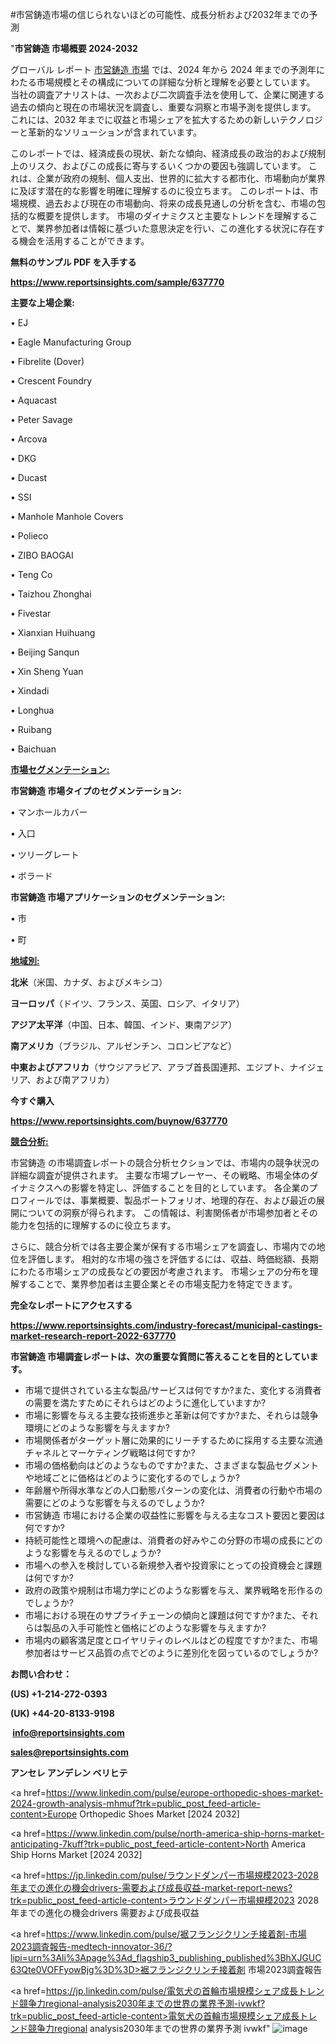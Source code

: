 #市営鋳造市場の信じられないほどの可能性、成長分析および2032年までの予測

"<strong>市営鋳造 市場概要 2024-2032</strong>

グローバル レポート <a href=https://www.reportsinsights.com/sample/637770>市営鋳造 市場</a> では、2024 年から 2024 年までの予測年にわたる市場規模とその構成についての詳細な分析と理解を必要としています。 当社の調査アナリストは、一次および二次調査手法を使用して、企業に関連する過去の傾向と現在の市場状況を調査し、重要な洞察と市場予測を提供します。 これには、2032 年までに収益と市場シェアを拡大​​するための新しいテクノロジーと革新的なソリューションが含まれています。

このレポートでは、経済成長の現状、新たな傾向、経済成長の政治的および規制上のリスク、およびこの成長に寄与するいくつかの要因も強調しています。 これは、企業が政府の規制、個人支出、世界的に拡大する都市化、市場動向が業界に及ぼす潜在的な影響を明確に理解するのに役立ちます。 このレポートは、市場規模、過去および現在の市場動向、将来の成長見通しの分析を含む、市場の包括的な概要を提供します。 市場のダイナミクスと主要なトレンドを理解することで、業界参加者は情報に基づいた意思決定を行い、この進化する状況に存在する機会を活用することができます。

<strong><b>無料のサンプル PDF を入手する</b></strong>

<a href=https://www.reportsinsights.com/sample/637770><strong><u>https://www.reportsinsights.com/sample/637770</u></strong></a>

<strong>主要な上場企業:</strong>

• EJ

• Eagle Manufacturing Group

• Fibrelite (Dover)

• Crescent Foundry

• Aquacast

• Peter Savage

• Arcova

• DKG

• Ducast

• SSI

• Manhole Manhole Covers

• Polieco

• ZIBO BAOGAI

• Teng Co

• Taizhou Zhonghai

• Fivestar

• Xianxian Huihuang

• Beijing Sanqun

• Xin Sheng Yuan

• Xindadi

• Longhua

• Ruibang

• Baichuan

<strong><u>市場セグメンテーション</u></strong><strong><u>:</u></strong>

<strong>市営鋳造 市場タイプのセグメンテーション:</strong>

• マンホールカバー

• 入口

• ツリーグレート

• ボラード

<strong>市営鋳造 市場アプリケーションのセグメンテーション:</strong>

• 市

• 町

<strong><u>地域別</u></strong><strong><u>:</u></strong>

<strong>北米</strong>（米国、カナダ、およびメキシコ）

<strong>ヨーロッパ</strong>（ドイツ、フランス、英国、ロシア、イタリア）

<strong>アジア太平洋</strong>（中国、日本、韓国、インド、東南アジア）

<strong>南アメリカ</strong>（ブラジル、アルゼンチン、コロンビアなど）

<strong>中東およびアフリカ</strong>（サウジアラビア、アラブ首長国連邦、エジプト、ナイジェリア、および南アフリカ）

<strong>今すぐ購入</strong>

<a href=https://www.reportsinsights.com/buynow/637770><strong><u>https://www.reportsinsights.com/buynow/637770</u></strong></a>

<strong><u>競合分析:</u></strong>

市営鋳造 の市場調査レポートの競合分析セクションでは、市場内の競争状況の詳細な調査が提供されます。 主要な市場プレーヤー、その戦略、市場全体のダイナミクスへの影響を特定し、評価することを目的としています。 各企業のプロフィールでは、事業概要、製品ポートフォリオ、地理的存在、および最近の展開についての洞察が得られます。 この情報は、利害関係者が市場参加者とその能力を包括的に理解するのに役立ちます。

さらに、競合分析では各主要企業が保有する市場シェアを調査し、市場内での地位を評価します。 相対的な市場の強さを評価するには、収益、時価総額、長期にわたる市場シェアの成長などの要因が考慮されます。 市場シェアの分布を理解することで、業界参加者は主要企業とその市場支配力を特定できます。

<strong>完全なレポートにアクセスする</strong>

<a href=https://www.reportsinsights.com/industry-forecast/municipal-castings-market-research-report-2022-637770><strong><u><b>https://www.reportsinsights.com/industry-forecast/municipal-castings-market-research-report-2022-637770</b></u></strong></a>

<strong><b>市営鋳造 市場調査レポートは、次の重要な質問に答えることを目的としています。</b></strong>
<ul>
  <li>市場で提供されている主な製品/サービスは何ですか?また、変化する消費者の需要を満たすためにそれらはどのように進化していますか?</li>
  <li>市場に影響を与える主要な技術進歩と革新は何ですか?また、それらは競争環境にどのような影響を与えますか?</li>
  <li>市場関係者がターゲット層に効果的にリーチするために採用する主要な流通チャネルとマーケティング戦略は何ですか?</li>
  <li>市場の価格動向はどのようなものですか?また、さまざまな製品セグメントや地域ごとに価格はどのように変化するのでしょうか?</li>
  <li>年齢層や所得水準などの人口動態パターンの変化は、消費者の行動や市場の需要にどのような影響を与えるのでしょうか?</li>
  <li>市営鋳造 市場における企業の収益性に影響を与える主なコスト要因と要因は何ですか?</li>
  <li>持続可能性と環境への配慮は、消費者の好みやこの分野の市場の成長にどのような影響を与えるのでしょうか?</li>
  <li>市場への参入を検討している新規参入者や投資家にとっての投資機会と課題は何ですか?</li>
  <li>政府の政策や規制は市場力学にどのような影響を与え、業界戦略を形作るのでしょうか?</li>
  <li>市場における現在のサプライチェーンの傾向と課題は何ですか?また、それらは製品の入手可能性と価格にどのような影響を与えますか?</li>
  <li>市場内の顧客満足度とロイヤリティのレベルはどの程度ですか?また、市場参加者はサービス品質の点でどのように差別化を図っているのでしょうか?</li>
</ul>
<strong>お問い合わせ：</strong>

<strong>(US) +1-214-272-0393</strong>

<strong>(UK) +44-20-8133-9198</strong>

<strong> </strong><a href=info@reportsinsights.com><strong><u>info@reportsinsights.com</u></strong></a>

<a href=sales@reportsinsights.com><strong><u>sales@reportsinsights.com</u></strong></a>

<strong>アンセレ アンデレン ベリヒテ</strong>

<a href=https://www.linkedin.com/pulse/europe-orthopedic-shoes-market-2024-growth-analysis-mhmuf?trk=public_post_feed-article-content>Europe Orthopedic Shoes Market [2024 2032]</a>

<a href=https://www.linkedin.com/pulse/north-america-ship-horns-market-anticipating-7kuff?trk=public_post_feed-article-content>North America Ship Horns Market [2024 2032]</a>

<a href=https://jp.linkedin.com/pulse/ラウンドダンパー市場規模2023-2028年までの進化の機会drivers-需要および成長収益-market-report-news?trk=public_post_feed-article-content>ラウンドダンパー市場規模2023 2028年までの進化の機会drivers 需要および成長収益</a>

<a href=https://www.linkedin.com/pulse/裾フランジクリンチ接着剤-市場2023調査報告-medtech-innovator-36/?lipi=urn%3Ali%3Apage%3Ad_flagship3_publishing_published%3BhXJGUC63Qte0VOFFyowBjg%3D%3D>裾フランジクリンチ接着剤 市場2023調査報告</a>

<a href=https://jp.linkedin.com/pulse/電気犬の首輪市場規模シェア成長トレンド競争力regional-analysis2030年までの世界の業界予測-ivwkf?trk=public_post_feed-article-content>電気犬の首輪市場規模シェア成長トレンド競争力regional analysis2030年までの世界の業界予測 ivwkf</a>"
![image](https://github.com/ahaan12367/RIMarket24/assets/158471582/109d284e-52a5-4d52-9f62-75d04f04b042)
